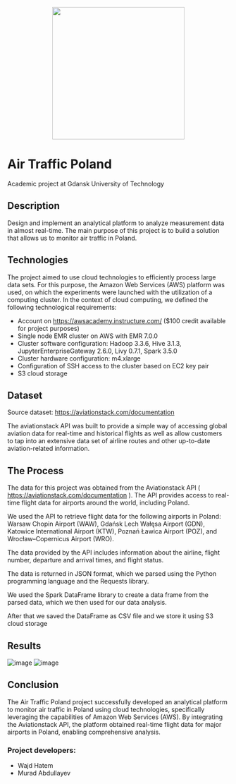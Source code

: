 <p align="center"><img src="https://www.sbcar.eu/wp-content/uploads/2018/05/Gdansk-University-of-Technology-loggo.png" width="300" align="middle"></p>

# Air Traffic Poland
Academic project at Gdansk University of Technology

## Description
Design and implement an analytical platform to analyze measurement data in almost real-time. The main purpose of this project is to build a solution that allows us to monitor air traffic in Poland.

## Technologies
The project aimed to use cloud technologies to efficiently process large data sets. For this purpose, the Amazon Web Services (AWS) platform was used, on which the experiments were launched with the utilization of a computing cluster. In the context of cloud computing, we defined the following technological requirements:

* Account on https://awsacademy.instructure.com/ ($100 credit available for project purposes)
* Single node EMR cluster on AWS with EMR 7.0.0
* Cluster software configuration: Hadoop 3.3.6, Hive 3.1.3, JupyterEnterpriseGateway 2.6.0, Livy 0.7.1, Spark 3.5.0
* Cluster hardware configuration: m4.xlarge
* Configuration of SSH access to the cluster based on EC2 key pair
* S3 cloud storage


## Dataset
Source dataset: https://aviationstack.com/documentation

The aviationstack API was built to provide a simple way of accessing global aviation data for real-time and historical flights as well as allow customers to tap into an extensive data set of airline routes and other up-to-date aviation-related information.

## The Process
The data for this project was obtained from the Aviationstack API ( https://aviationstack.com/documentation ). The API provides access to real-time flight data for airports around the world, including Poland. 

We used the API to retrieve flight data for the following airports in Poland: Warsaw Chopin Airport (WAW), Gdańsk Lech Wałęsa Airport (GDN), Katowice International Airport (KTW), Poznań Ławica Airport (POZ), and Wrocław–Copernicus Airport (WRO). 

The data provided by the API includes information about the airline, flight number, departure and arrival times, and flight status.

The data is returned in JSON format, which we parsed using the Python programming language and the Requests library. 

We used the Spark DataFrame library to create a data frame from the parsed data, which we then used for our data analysis.

After that we saved the DataFrame as CSV file and we store it using S3 cloud storage

## Results
![image](https://github.com/wajdha/air-traffic-Poland/assets/103352403/4fdd32ab-a9ea-4e65-8518-0526f3e915c0)
![image](https://github.com/wajdha/air-traffic-Poland/assets/103352403/fedec3ec-2aa3-455b-9e14-17eebecdb126)


## Conclusion
The Air Traffic Poland project successfully developed an analytical platform to monitor air traffic in Poland using cloud technologies, specifically leveraging the capabilities of Amazon Web Services (AWS). By integrating the Aviationstack API, the platform obtained real-time flight data for major airports in Poland, enabling comprehensive analysis.


### Project developers:
* Wajd Hatem
* Murad Abdullayev
